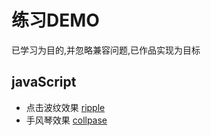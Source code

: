# 练习DEMO
已学习为目的,并忽略兼容问题,已作品实现为目标

## javaScript

- 点击波纹效果 [ripple](./JavaScript/ripple/)
- 手风琴效果 [collpase](./JavaScript/collpase/)
